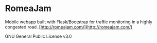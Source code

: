 # RomeaJam

Mobile webapp built with Flask/Bootstrap for traffic monitoring in a highly congested road.
[http://romeajam.com/](http://romeajam.com/)

GNU General Public License v3.0
